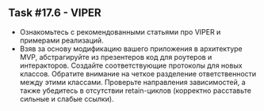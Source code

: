 ## Task #17.6 - VIPER

* Ознакомьтесь с рекомендованными статьями про VIPER и примерами реализаций.
* Взяв за основу модификацию вашего приложения в архитектуре MVP, абстрагируйте из презентеров код для роутеров и интеракторов. Создайте соответствующие протоколы для новых классов. Обратите внимание на четкое разделение ответственности между этими классами. Проверьте направления зависимостей, а также убедитесь в отсутствии retain-циклов (корректно расставьте сильные и слабые ссылки).
